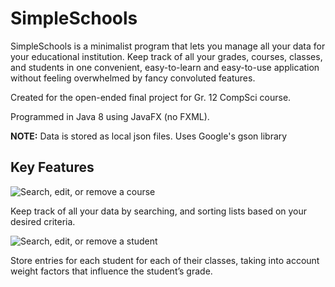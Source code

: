 # SimpleSchools
SimpleSchools is a minimalist program that lets you manage all your data for your educational institution. Keep track of all your grades, courses, classes, and students in one convenient, easy-to-learn and easy-to-use application without feeling overwhelmed by fancy convoluted features.

Created for the open-ended final project for Gr. 12 CompSci course.

Programmed in Java 8 using JavaFX (no FXML).

**NOTE:** Data is stored as local json files. Uses Google's gson library 

## Key Features

![Search, edit, or remove a course](https://lh4.googleusercontent.com/Uz5ijRmxPkkOjsE8eZe16tZRTs0SH0pz4veKKEPYiOAktSGltTRo4IJpyP1uSu4eSz1mtYxFv2ad3hMWJlY8L6qMfTwHwyib2_AZ6nat)

Keep track of all your data by searching, and sorting lists based on your desired criteria.

![Search, edit, or remove a student](https://lh6.googleusercontent.com/xHQnbrXVg4IwdbJJ5J6NeMqmh8ahxJ9HLRc5h9Rnv6a8owCFWKzy9ciiNWZTWeHvUaK6JvXtGRjegaEa34dlP8Xz-a07YE9iiCJBJ5Oa)

Store entries for each student for each of their classes, taking into account weight factors that influence the student’s grade.

